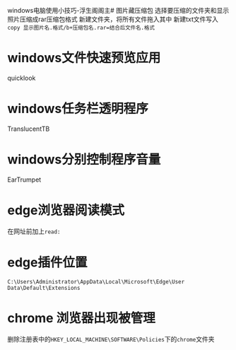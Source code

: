 windows电脑使用小技巧-浮生阁阁主# 图片藏压缩包
选择要压缩的文件夹和显示照片压缩成rar压缩包格式
新建文件夹，将所有文件拖入其中
新建txt文件写入
`copy 显示图片名.格式/b+压缩包名.rar=结合后文件名.格式`

# windows文件快速预览应用
quicklook

# windows任务栏透明程序
TranslucentTB

# windows分别控制程序音量
EarTrumpet

# edge浏览器阅读模式
在网址前加上`read:`

# edge插件位置

`C:\Users\Administrator\AppData\Local\Microsoft\Edge\User Data\Default\Extensions`

# chrome 浏览器出现被管理

删除注册表中的`HKEY_LOCAL_MACHINE\SOFTWARE\Policies`下的`chrome`文件夹